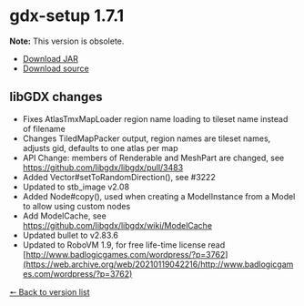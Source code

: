 # gdx-setup 1.7.1

**Note:** This version is obsolete.

* [Download JAR](https://github.com/JavaCakeGames/gdx-setup-archive/raw/main/gdx-setup_1.7.1.jar)
* [Download source](https://github.com/JavaCakeGames/gdx-setup-archive/raw/main/sources/gdx-setup_1.7.1.zip)

## libGDX changes

- Fixes AtlasTmxMapLoader region name loading to tileset name instead of filename
- Changes TiledMapPacker output, region names are tileset names, adjusts gid, defaults to one atlas per map
- API Change: members of Renderable and MeshPart are changed, see <https://github.com/libgdx/libgdx/pull/3483>
- Added Vector#setToRandomDirection(), see #3222
- Updated to stb_image v2.08
- Added Node#copy(), used when creating a ModelInstance from a Model to allow using custom nodes
- Add ModelCache, see <https://github.com/libgdx/libgdx/wiki/ModelCache>
- Updated bullet to v2.83.6
- Updated to RoboVM 1.9, for free life-time license read [http://www.badlogicgames.com/wordpress/?p=3762](https://web.archive.org/web/20210119042216/http://www.badlogicgames.com/wordpress/?p=3762)

[🠔 Back to version list](https://javacakegames.github.io/gdx-setup-archive/)
